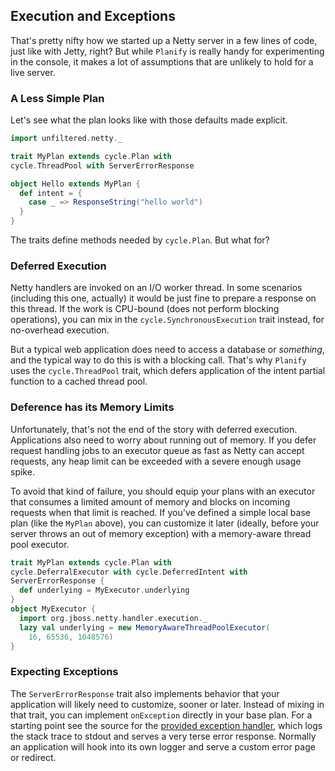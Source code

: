 Execution and Exceptions
------------------------

That's pretty nifty how we started up a Netty server in a few lines of
code, just like with Jetty, right? But while `Planify` is really handy
for experimenting in the console, it makes a lot of assumptions that
are unlikely to hold for a live server.

### A Less Simple Plan

Let's see what the plan looks like with those defaults made explicit.

```scala
import unfiltered.netty._

trait MyPlan extends cycle.Plan with
cycle.ThreadPool with ServerErrorResponse

object Hello extends MyPlan {
  def intent = {
    case _ => ResponseString("hello world")
  }
}
```

The traits define methods needed by `cycle.Plan`. But what for?

### Deferred Execution

Netty handlers are invoked on an I/O worker thread. In some scenarios
(including this one, actually) it would be just fine to prepare a
response on this thread. If the work is CPU-bound (does not perform
blocking operations), you can mix in the `cycle.SynchronousExecution`
trait instead, for no-overhead execution.

But a typical web application does need to access a database or
*something*, and the typical way to do this is with a blocking
call. That's why `Planify` uses the `cycle.ThreadPool` trait, which
defers application of the intent partial function to a cached thread
pool.

### Deference has its Memory Limits

Unfortunately, that's not the end of the story with deferred
execution. Applications also need to worry about running out of
memory. If you defer request handling jobs to an executor queue as
fast as Netty can accept requests, any heap limit can be exceeded with
a severe enough usage spike.

To avoid that kind of failure, you should equip your plans with an
executor that consumes a limited amount of memory and blocks on
incoming requests when that limit is reached. If you've defined a
simple local base plan (like the `MyPlan` above), you can customize it
later (ideally, before your server throws an out of memory exception)
with a memory-aware thread pool executor.

```scala
trait MyPlan extends cycle.Plan with
cycle.DeferralExecutor with cycle.DeferredIntent with
ServerErrorResponse {
  def underlying = MyExecutor.underlying
}
object MyExecutor {
  import org.jboss.netty.handler.execution._
  lazy val underlying = new MemoryAwareThreadPoolExecutor(
    16, 65536, 1048576)
}
```

### Expecting Exceptions

The `ServerErrorResponse` trait also implements behavior that your
application will likely need to customize, sooner or later. Instead of
mixing in that trait, you can implement `onException` directly in your
base plan. For a starting point see the source for the
[provided exception handler][onexc], which logs the stack trace to
stdout and serves a very terse error response. Normally an application
will hook into its own logger and serve a custom error page or
redirect.

[onexc]: https://github.com/unfiltered/Unfiltered/blob/master/netty/src/main/scala/exceptions.scala#L15
